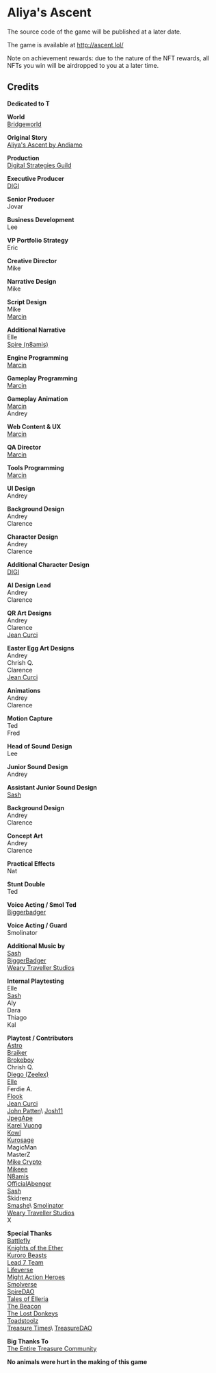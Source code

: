 # Aliya's Ascent

The source code of the game will be published at a later date.

The game is available at http://ascent.lol/

Note on achievement rewards: due to the nature of the NFT rewards, all NFTs you win will be airdropped to you at a later time.

## Credits

**Dedicated to T**

**World**\
[Bridgeworld](https://bridgeworld.treasure.lol)

**Original Story**\
[Aliya's Ascent by Andiamo](https://docs.bridgeworld.treasure.lol/lore/bridgeworld-season-1-aliyas-ascent/)

**Production**\
[Digital Strategies Guild](https://x.com/digistrats_com)

**Executive Producer**\
[DIGI](https://github.com/strategiclimited)

**Senior Producer**\
Jovar

**Business Development**\
Lee

**VP Portfolio Strategy**\
Eric

**Creative Director**\
Mike

**Narrative Design**\
Mike

**Script Design**\
Mike\
[Marcin](https://www.youtube.com/watch?v=dQw4w9WgXcQ)

**Additional Narrative**\
Elle\
[Spire (n8amis)](https://x.com/n8amis1)

**Engine Programming**\
[Marcin](https://www.youtube.com/watch?v=dQw4w9WgXcQ)

**Gameplay Programming**\
[Marcin](https://www.youtube.com/watch?v=dQw4w9WgXcQ)

**Gameplay Animation**\
[Marcin](https://www.youtube.com/watch?v=dQw4w9WgXcQ)\
Andrey

**Web Content & UX**\
[Marcin](https://www.youtube.com/watch?v=dQw4w9WgXcQ)

**QA Director**\
[Marcin](https://www.youtube.com/watch?v=dQw4w9WgXcQ)

**Tools Programming**\
[Marcin](https://www.youtube.com/watch?v=dQw4w9WgXcQ)

**UI Design**\
Andrey

**Background Design**\
Andrey\
Clarence

**Character Design**\
Andrey\
Clarence

**Additional Character Design**\
[DIGI](https://github.com/strategiclimited)

**AI Design Lead**\
Andrey\
Clarence

**QR Art Designs**\
Andrey\
Clarence\
[Jean Curci](https://x.com/curcijean)

**Easter Egg Art Designs**\
Andrey\
Chrish Q.\
Clarence\
[Jean Curci](https://x.com/curcijean)

**Animations**\
Andrey\
Clarence

**Motion Capture**\
Ted\
Fred

**Head of Sound Design**\
Lee

**Junior Sound Design**\
Andrey

**Assistant Junior Sound Design**\
[Sash](https://sash-alexander.com)

**Background Design**\
Andrey\
Clarence

**Concept Art**\
Andrey\
Clarence

**Practical Effects**\
Nat

**Stunt Double**\
Ted

**Voice Acting / Smol Ted**\
[Biggerbadger](https://x.com/BadgerBigger)

**Voice Acting / Guard**\
Smolinator

**Additional Music by**\
[Sash](https://sash-alexander.com)\
[BiggerBadger](https://x.com/BadgerBigger)\
[Weary Traveller Studios](https://x.com/WTThemeMusic)

**Internal Playtesting**\
Elle\
[Sash](https://sash-alexander.com)\
Aly\
Dara\
Thiago\
Kal

**Playtest / Contributors**\
[Astro](https://x.com/0x_Astro)\
[Braiker](https://x.com/MagicHourPod)\
[Brokeboy](https://x.com/0atmilkicelatt3)\
Chrish Q.\
[Diego (Zeelex)](https://x.com/DiegoVidaurres/)\
[Elle](https://x.com/digistrats_com)\
Ferdie A.\
[Flook](https://x.com/Flook_eth)\
[Jean Curci](https://x.com/curcijean)\
[John Patten](https://x.com/jpatten__)\
[Josh11](https://x.com/LinkWarLord)\
[JpegApe](https://x.com/Jpegape1)\
[Karel Vuong](https://x.com/karelvuong)\
[Kowl](https://x.com/kkowll)\
[Kurosage](https://x.com/kurorosage)\
MagicMan\
MasterZ\
[Mike Crypto](https://twitter.com/mike_crypto)\
[Mikeee](https://x.com/digistrats_com)\
[N8amis](https://x.com/n8amis1)\
[OfficialAbenger](https://x.com/officialabenger)\
[Sash](https://sash-alexander.com)\
Skidrenz\
[Smashe](https://twitter.com/Smashe__)\
[Smolinator](https://x.com/jonEfivealive)\
[Weary Traveller Studios](https://x.com/WTThemeMusic)\
X

**Special Thanks**\
[Battlefly](https://x.com/battleflygame)\
[Knights of the Ether](https://x.com/KnightsOfTheEth)\
[Kuroro Beasts](https://x.com/kurorobeast)\
[Lead 7 Team](https://twitter.com/dropmock)\
[Lifeverse](https://x.com/LifeVerse_GG)\
[Might Action Heroes](https://x.com/PlayMightyHero)\
[Smolverse](https://x.com/smolverse)\
[SpireDAO](https://x.com/Spire_DAO)\
[Tales of Elleria](https://x.com/TalesofElleria)\
[The Beacon](https://x.com/The_Beacon_GG)\
[The Lost Donkeys](https://x.com/TheLostDonkeys)\
[Toadstoolz](https://x.com/toadstoolzNFT)\
[Treasure Times](https://x.com/treasuretimes_)\
[TreasureDAO](https://x.com/Treasure_DAO)

**Big Thanks To**\
[The Entire Treasure Community](https://x.com/Treasure_DAO)

**No animals were hurt in the making of this game**
